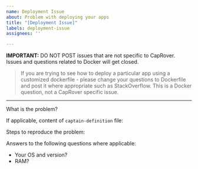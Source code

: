 ```yaml
---
name: Deployment Issue
about: Problem with deploying your apps
title: "[Deployment Issue]"
labels: deployment-issue
assignees: ''

---
```


**IMPORTANT:** DO NOT POST issues that are not specific to CapRover. Issues and questions related to Docker will get closed.

> If you are trying to see how to deploy a particular app using a customized dockerfile - please change your questions to Dockerfile and post it where appropriate such as StackOverflow. This is a Docker question, not a CapRover specific issue.

--------------------------------------------------------------------------

What is the problem?



If applicable, content of `captain-definition` file:



Steps to reproduce the problem:



Answers to the following questions where applicable:
- Your OS and version?
- RAM?
